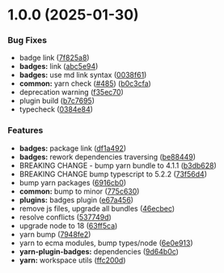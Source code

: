 # 1.0.0 (2025-01-30)

### Bug Fixes

- badge link ([7f825a8](https://github.com/atls/raijin/commit/7f825a8ad91159bd93720efef5c3b312df4df88c))
- **badges:** link ([abc5e94](https://github.com/atls/raijin/commit/abc5e947977e307126fbcc23385dca61af691302))
- **badges:** use md link syntax ([0038f61](https://github.com/atls/raijin/commit/0038f61d4435f6c86b5b8fe4a1b7539f58784a63))
- **common:** yarn check ([#485](https://github.com/atls/raijin/issues/485)) ([b0c3cfa](https://github.com/atls/raijin/commit/b0c3cfad8f559c55691ca733c7a3a7b3cd00c4d8))
- deprecation warning ([f35ec70](https://github.com/atls/raijin/commit/f35ec707c2d8456d216a5b1c278a4c1884cfc699))
- plugin build ([b7c7695](https://github.com/atls/raijin/commit/b7c769587c2cb819d4b47e6c1825e1d7f50dee8b))
- typecheck ([0384e84](https://github.com/atls/raijin/commit/0384e8435fedacc8ca695d7cd52e3c44ea4b9d57))

### Features

- **badges:** package link ([df1a492](https://github.com/atls/raijin/commit/df1a492500aa298a6820f8b7d8855d632d70fef3))
- **badges:** rework dependencies traversing ([be88449](https://github.com/atls/raijin/commit/be88449a002288aa71179fbb6ed7ee71ad930673))
- BREAKING CHANGE - bump yarn bundle to 4.1.1 ([b3db628](https://github.com/atls/raijin/commit/b3db62837ed75cbbedaf3c13678ab58398bfe50f))
- BREAKING CHANGE bump typescript to 5.2.2 ([73f56d4](https://github.com/atls/raijin/commit/73f56d4670a0df3183bc29518cbabc238c03c352))
- bump yarn packages ([6916cb0](https://github.com/atls/raijin/commit/6916cb01c753afd6abd939d193959be6ef0a4b1e))
- **common:** bump to minor ([775c630](https://github.com/atls/raijin/commit/775c630061f91970a65e34afabeea8d029e02176))
- **plugins:** badges plugin ([e67a456](https://github.com/atls/raijin/commit/e67a456cacf7ea889b567977b913c8a6ca409ccb))
- remove js files, upgrade all bundles ([46ecbec](https://github.com/atls/raijin/commit/46ecbec27339babc3c0c894b29c544e6c554e7b2))
- resolve conflicts ([537749d](https://github.com/atls/raijin/commit/537749d68ead3ef942d325787de4ab77e7b2bfa4))
- upgrade node to 18 ([63ff5ca](https://github.com/atls/raijin/commit/63ff5ca56a526a174e82ebdc215f44e55db7a4f0))
- yarn bump ([7948fe2](https://github.com/atls/raijin/commit/7948fe20493323c9af0f0b55cddd92d4cf9553bf))
- yarn to ecma modules, bump types/node ([6e0e913](https://github.com/atls/raijin/commit/6e0e9135ea19e9c035d9a19fd051995df0a28545))
- **yarn-plugin-badges:** dependencies ([9d64b0c](https://github.com/atls/raijin/commit/9d64b0c3235d59549036946983eedbd66626e8b0))
- **yarn:** workspace utils ([ffc200d](https://github.com/atls/raijin/commit/ffc200d0f0cf6444fe9053a7f046a5d039f79177))
